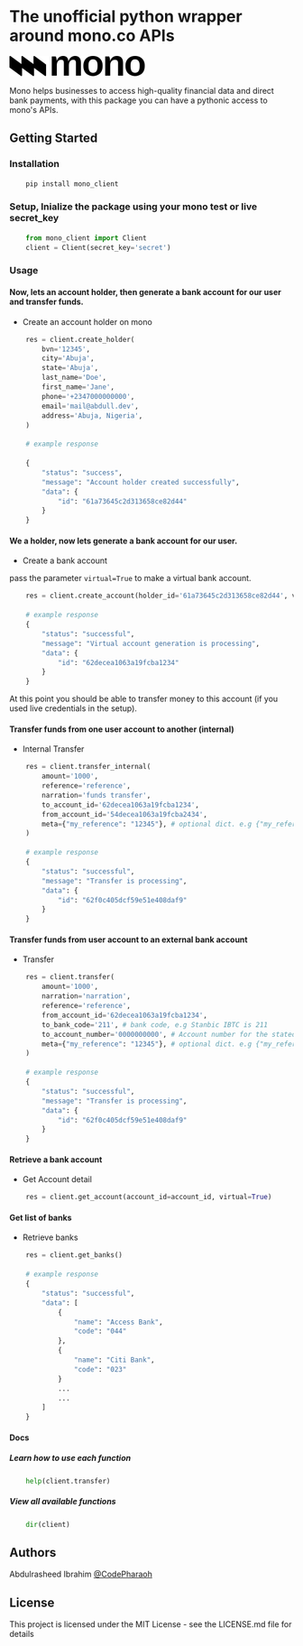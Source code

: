 # The unofficial python wrapper around mono.co APIs

![Mono logo](logo.svg?raw=true "Logo")

Mono helps businesses to access high-quality financial data and direct bank payments, with this package you can have a pythonic access to mono's APIs.

## Getting Started

### Installation

```bash
    pip install mono_client
```

### Setup, Inialize the package using your mono test or live secret_key

```python
    from mono_client import Client
    client = Client(secret_key='secret')
```

### Usage

#### Now, lets an account holder, then generate a bank account for our user and transfer funds.

- Create an account holder on mono

```python
    res = client.create_holder(
        bvn='12345',
        city='Abuja',
        state='Abuja',
        last_name='Doe',
        first_name='Jane',
        phone='+2347000000000',
        email='mail@abdull.dev',
        address='Abuja, Nigeria',
    )

    # example response

    {
        "status": "success",
        "message": "Account holder created successfully",
        "data": {
            "id": "61a73645c2d313658ce82d44"
        }
    }
```

#### We a holder, now lets generate a bank account for our user.

- Create a bank account

pass the parameter `virtual=True` to make a virtual bank account.

```python
    res = client.create_account(holder_id='61a73645c2d313658ce82d44', virtual=True)

    # example response
    {
        "status": "successful",
        "message": "Virtual account generation is processing",
        "data": {
            "id": "62decea1063a19fcba1234"
        }
    }
```

At this point you should be able to transfer money to this account (if you used live credentials in the setup).

#### Transfer funds from one user account to another (internal)

- Internal Transfer

```python
    res = client.transfer_internal(
        amount='1000',
        reference='reference',
        narration='funds transfer',
        to_account_id='62decea1063a19fcba1234',
        from_account_id='54decea1063a19fcba2434',
        meta={"my_reference": "12345"}, # optional dict. e.g {"my_reference": "12345"}
    )

    # example response
    {
        "status": "successful",
        "message": "Transfer is processing",
        "data": {
            "id": "62f0c405dcf59e51e408daf9"
        }
    }
```

#### Transfer funds from user account to an external bank account

- Transfer

```python
    res = client.transfer(
        amount='1000',
        narration='narration',
        reference='reference',
        from_account_id='62decea1063a19fcba1234',
        to_bank_code='211', # bank code, e.g Stanbic IBTC is 211
        to_account_number='0000000000', # Account number for the stated bank_code
        meta={"my_reference": "12345"}, # optional dict. e.g {"my_reference": "12345"}
    )

    # example response
    {
        "status": "successful",
        "message": "Transfer is processing",
        "data": {
            "id": "62f0c405dcf59e51e408daf9"
        }
    }
```

#### Retrieve a bank account

- Get Account detail

```python
    res = client.get_account(account_id=account_id, virtual=True)
```

#### Get list of banks

- Retrieve banks

```python
    res = client.get_banks()

    # example response
    {
        "status": "successful",
        "data": [
            {
                "name": "Access Bank",
                "code": "044"
            },
            {
                "name": "Citi Bank",
                "code": "023"
            }
            ...
            ...
        ]
    }
```

#### Docs

##### Learn how to use each function

```python
    help(client.transfer)
```

##### View all available functions

```python
    dir(client)
```

## Authors

Abdulrasheed Ibrahim
[@CodePharaoh](https://twitter.com/Aiibrahim3)

## License

This project is licensed under the MIT License - see the LICENSE.md file for details
